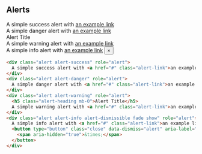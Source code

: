 ## Alerts

<div class="alert alert-success" role="alert">
  A simple success alert with <a href="#" class="alert-link">an example link</a>
</div>
<div class="alert alert-danger" role="alert">
  A simple danger alert with <a href="#" class="alert-link">an example link</a>
</div>
<div class="alert alert-warning" role="alert">
  <div class="alert-heading h5 mb-0">Alert Title</div>
  A simple warning alert with <a href="#" class="alert-link">an example link</a>
</div>
<div class="alert alert-info alert-dismissible fade show" role="alert">
  A simple info alert with <a href="#" class="alert-link">an example link</a>
  <button type="button" class="close" data-dismiss="alert" aria-label="Close">
    <span aria-hidden="true">&times;</span>
  </button>
</div>

```html
<div class="alert alert-success" role="alert">
  A simple success alert with <a href="#" class="alert-link">an example link</a>
</div>
<div class="alert alert-danger" role="alert">
  A simple danger alert with <a href="#" class="alert-link">an example link</a>
</div>
<div class="alert alert-warning" role="alert">
  <h5 class="alert-heading mb-0">Alert Title</h5>
  A simple warning alert with <a href="#" class="alert-link">an example link</a>
</div>
<div class="alert alert-info alert-dismissible fade show" role="alert">
  A simple info alert with <a href="#" class="alert-link">an example link</a>
  <button type="button" class="close" data-dismiss="alert" aria-label="Close">
    <span aria-hidden="true">&times;</span>
  </button>
</div>
```
